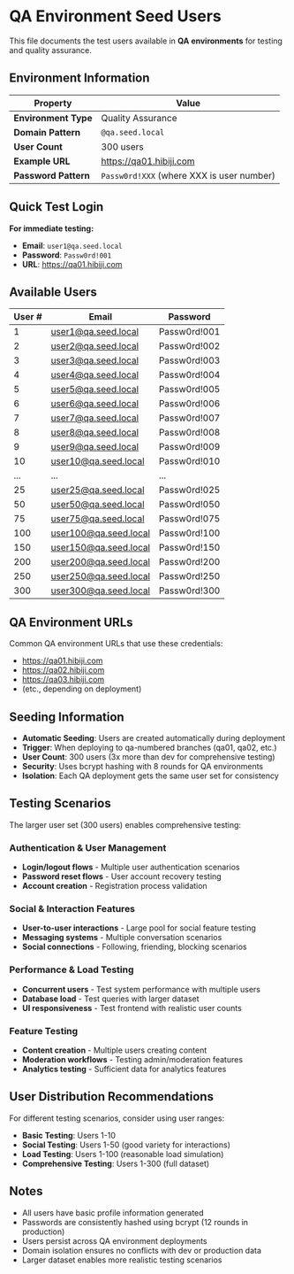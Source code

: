 # QA Environment Seed Users

This file documents the test users available in **QA environments** for testing and quality assurance.

## Environment Information

| Property | Value |
|----------|-------|
| **Environment Type** | Quality Assurance |
| **Domain Pattern** | `@qa.seed.local` |
| **User Count** | 300 users |
| **Example URL** | https://qa01.hibiji.com |
| **Password Pattern** | `Passw0rd!XXX` (where XXX is user number) |

## Quick Test Login

**For immediate testing:**
- **Email**: `user1@qa.seed.local`
- **Password**: `Passw0rd!001`
- **URL**: https://qa01.hibiji.com

## Available Users

| User # | Email | Password |
|--------|-------|----------|
| 1 | user1@qa.seed.local | Passw0rd!001 |
| 2 | user2@qa.seed.local | Passw0rd!002 |
| 3 | user3@qa.seed.local | Passw0rd!003 |
| 4 | user4@qa.seed.local | Passw0rd!004 |
| 5 | user5@qa.seed.local | Passw0rd!005 |
| 6 | user6@qa.seed.local | Passw0rd!006 |
| 7 | user7@qa.seed.local | Passw0rd!007 |
| 8 | user8@qa.seed.local | Passw0rd!008 |
| 9 | user9@qa.seed.local | Passw0rd!009 |
| 10 | user10@qa.seed.local | Passw0rd!010 |
| ... | ... | ... |
| 25 | user25@qa.seed.local | Passw0rd!025 |
| 50 | user50@qa.seed.local | Passw0rd!050 |
| 75 | user75@qa.seed.local | Passw0rd!075 |
| 100 | user100@qa.seed.local | Passw0rd!100 |
| 150 | user150@qa.seed.local | Passw0rd!150 |
| 200 | user200@qa.seed.local | Passw0rd!200 |
| 250 | user250@qa.seed.local | Passw0rd!250 |
| 300 | user300@qa.seed.local | Passw0rd!300 |

## QA Environment URLs

Common QA environment URLs that use these credentials:

- https://qa01.hibiji.com
- https://qa02.hibiji.com
- https://qa03.hibiji.com
- (etc., depending on deployment)

## Seeding Information

- **Automatic Seeding**: Users are created automatically during deployment
- **Trigger**: When deploying to qa-numbered branches (qa01, qa02, etc.)
- **User Count**: 300 users (3x more than dev for comprehensive testing)
- **Security**: Uses bcrypt hashing with 8 rounds for QA environments
- **Isolation**: Each QA deployment gets the same user set for consistency

## Testing Scenarios

The larger user set (300 users) enables comprehensive testing:

### Authentication & User Management
- **Login/logout flows** - Multiple user authentication scenarios
- **Password reset flows** - User account recovery testing
- **Account creation** - Registration process validation

### Social & Interaction Features
- **User-to-user interactions** - Large pool for social feature testing
- **Messaging systems** - Multiple conversation scenarios
- **Social connections** - Following, friending, blocking scenarios

### Performance & Load Testing
- **Concurrent users** - Test system performance with multiple users
- **Database load** - Test queries with larger dataset
- **UI responsiveness** - Test frontend with realistic user counts

### Feature Testing
- **Content creation** - Multiple users creating content
- **Moderation workflows** - Testing admin/moderation features
- **Analytics testing** - Sufficient data for analytics features

## User Distribution Recommendations

For different testing scenarios, consider using user ranges:

- **Basic Testing**: Users 1-10
- **Social Testing**: Users 1-50 (good variety for interactions)
- **Load Testing**: Users 1-100 (reasonable load simulation)
- **Comprehensive Testing**: Users 1-300 (full dataset)

## Notes

- All users have basic profile information generated
- Passwords are consistently hashed using bcrypt (12 rounds in production)
- Users persist across QA environment deployments
- Domain isolation ensures no conflicts with dev or production data
- Larger dataset enables more realistic testing scenarios
